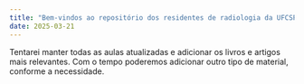 ```yaml
---
title: "Bem-vindos ao repositório dos residentes de radiologia da UFCSPA/SCPA"
date: 2025-03-21
---
```

Tentarei manter todas as aulas atualizadas e adicionar os livros e artigos mais relevantes.
Com o tempo poderemos adicionar outro tipo de material, conforme a necessidade.
